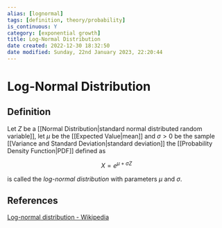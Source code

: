 ```yaml
---
alias: [lognormal]
tags: [definition, theory/probability]
is_continuous: Y
category: [exponential growth]
title: Log-Normal Distribution
date created: 2022-12-30 18:32:50
date modified: Sunday, 22nd January 2023, 22:20:44
---
```


# Log-Normal Distribution

## Definition

Let $Z$ be a [[Normal Distribution|standard normal distributed random variable]], let $\mu$ be the [[Expected Value|mean]] and $\sigma>0$ be the sample [[Variance and Standard Deviation|standard deviation]] the [[Probability Density Function|PDF]] defined as

$$X=e^{\mu+\sigma Z}$$

is called the _log-normal distribution_ with parameters $\mu$ and $\sigma$.

## References

[Log-normal distribution - Wikipedia](https://en.wikipedia.org/wiki/Log-normal_distribution)